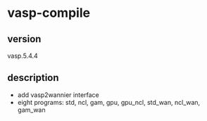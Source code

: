 # vasp-compile

## version

vasp.5.4.4

## description

* add vasp2wannier interface  
* eight programs: std, ncl, gam, gpu, gpu_ncl, std_wan, ncl_wan, gam_wan

